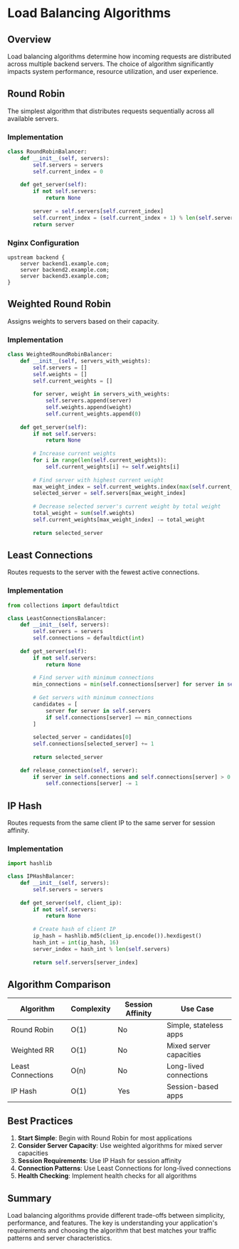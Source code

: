 # Load Balancing Algorithms

## Overview

Load balancing algorithms determine how incoming requests are distributed across multiple backend servers. The choice of algorithm significantly impacts system performance, resource utilization, and user experience.

## Round Robin

The simplest algorithm that distributes requests sequentially across all available servers.

### Implementation

```python
class RoundRobinBalancer:
    def __init__(self, servers):
        self.servers = servers
        self.current_index = 0
    
    def get_server(self):
        if not self.servers:
            return None
        
        server = self.servers[self.current_index]
        self.current_index = (self.current_index + 1) % len(self.servers)
        return server
```

### Nginx Configuration

```nginx
upstream backend {
    server backend1.example.com;
    server backend2.example.com;
    server backend3.example.com;
}
```

## Weighted Round Robin

Assigns weights to servers based on their capacity.

### Implementation

```python
class WeightedRoundRobinBalancer:
    def __init__(self, servers_with_weights):
        self.servers = []
        self.weights = []
        self.current_weights = []
        
        for server, weight in servers_with_weights:
            self.servers.append(server)
            self.weights.append(weight)
            self.current_weights.append(0)
    
    def get_server(self):
        if not self.servers:
            return None
        
        # Increase current weights
        for i in range(len(self.current_weights)):
            self.current_weights[i] += self.weights[i]
        
        # Find server with highest current weight
        max_weight_index = self.current_weights.index(max(self.current_weights))
        selected_server = self.servers[max_weight_index]
        
        # Decrease selected server's current weight by total weight
        total_weight = sum(self.weights)
        self.current_weights[max_weight_index] -= total_weight
        
        return selected_server
```

## Least Connections

Routes requests to the server with the fewest active connections.

### Implementation

```python
from collections import defaultdict

class LeastConnectionsBalancer:
    def __init__(self, servers):
        self.servers = servers
        self.connections = defaultdict(int)
    
    def get_server(self):
        if not self.servers:
            return None
        
        # Find server with minimum connections
        min_connections = min(self.connections[server] for server in self.servers)
        
        # Get servers with minimum connections
        candidates = [
            server for server in self.servers 
            if self.connections[server] == min_connections
        ]
        
        selected_server = candidates[0]
        self.connections[selected_server] += 1
        
        return selected_server
    
    def release_connection(self, server):
        if server in self.connections and self.connections[server] > 0:
            self.connections[server] -= 1
```

## IP Hash

Routes requests from the same client IP to the same server for session affinity.

### Implementation

```python
import hashlib

class IPHashBalancer:
    def __init__(self, servers):
        self.servers = servers
    
    def get_server(self, client_ip):
        if not self.servers:
            return None
        
        # Create hash of client IP
        ip_hash = hashlib.md5(client_ip.encode()).hexdigest()
        hash_int = int(ip_hash, 16)
        server_index = hash_int % len(self.servers)
        
        return self.servers[server_index]
```

## Algorithm Comparison

| Algorithm | Complexity | Session Affinity | Use Case |
|-----------|------------|------------------|----------|
| Round Robin | O(1) | No | Simple, stateless apps |
| Weighted RR | O(1) | No | Mixed server capacities |
| Least Connections | O(n) | No | Long-lived connections |
| IP Hash | O(1) | Yes | Session-based apps |

## Best Practices

1. **Start Simple**: Begin with Round Robin for most applications
2. **Consider Server Capacity**: Use weighted algorithms for mixed server capacities
3. **Session Requirements**: Use IP Hash for session affinity
4. **Connection Patterns**: Use Least Connections for long-lived connections
5. **Health Checking**: Implement health checks for all algorithms

## Summary

Load balancing algorithms provide different trade-offs between simplicity, performance, and features. The key is understanding your application's requirements and choosing the algorithm that best matches your traffic patterns and server characteristics.